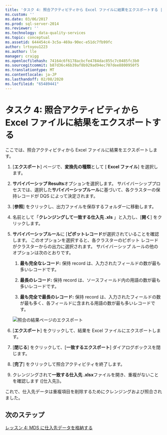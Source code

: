 ```yaml
---
title: 'タスク 4: 照合アクティビティから Excel ファイルに結果をエクスポートする |Microsoft Docs'
ms.custom: ''
ms.date: 03/06/2017
ms.prod: sql-server-2014
ms.reviewer: ''
ms.technology: data-quality-services
ms.topic: conceptual
ms.assetid: 644454c4-3c5a-469a-90ec-e51dc7fb99fc
author: lrtoyou1223
ms.author: lle
manager: craigg
ms.openlocfilehash: 74164c6f6178acbcfe4784dac855c7c0485fc3b0
ms.sourcegitcommit: b87d36c46b39af8b929ad94ec707dee8800950f5
ms.translationtype: MT
ms.contentlocale: ja-JP
ms.lasthandoff: 02/08/2020
ms.locfileid: "65489441"
---
```

# <a name="task-4-exporting-the-results-from-matching-activity-to-an-excel-file"></a>タスク 4: 照合アクティビティから Excel ファイルに結果をエクスポートする
  ここでは、照合アクティビティから Excel ファイルに結果をエクスポートします。  
  
1.  [**エクスポート**] ページで、**変換先の種類**として [ **Excel ファイル**] を選択します。  
  
2.  **サバイバーシップ Results**オプションを選択します。 サバイバーシッププロセスでは、選択した**サバイバーシップルール**に基づいて、各クラスターの保持レコードが DQS によって決定されます。  
  
3.  [**参照**] をクリックし、出力ファイルを保存するフォルダーに移動します。  
  
4.  名前として「**クレンジングして一致する仕入先 .xls** 」と入力し、[**開く**] をクリックします。  
  
5.  **サバイバーシップルール**に [**ピボットレコード**が選択されていることを確認します。 このオプションを選択すると、各クラスターのピボット レコードがクラスターからの出力に選択されます。 サバイバーシップ ルールの他のオプションは次のとおりです。  
  
    1.  **最も完全なレコード:** 保持 record は、入力されたフィールドの数が最も多いレコードです。  
  
    2.  **最長のレコード:** 保持 record は、ソースフィールド内の用語の数が最も多いレコードです。  
  
    3.  **最も完全で最長のレコード:** 保持 record は、入力されたフィールドの数が最も多く、各フィールドに含まれる用語の数が最も多いレコードです。  
  
     ![照合の結果ページのエクスポート](../../2014/tutorials/media/et-exportingtheresultsfrommatoanexcelfile.jpg "照合の結果ページのエクスポート")  
  
6.  [**エクスポート**] をクリックして、結果を Excel ファイルにエクスポートします。  
  
7.  [**閉じる**] をクリックして、[**一致するエクスポート**] ダイアログボックスを閉じます。  
  
8.  [**完了**] をクリックして照合アクティビティを終了します。  
  
9. クレンジングされて**一致する仕入先 .xlsx**ファイルを開き、重複がないことを確認します ([仕入先])。  
  
 これで、仕入先データは重複項目を削除するためにクレンジングおよび照合されました。  
  
## <a name="next-step"></a>次のステップ  
 [レッスン 4: MDS に仕入先データを格納する](../../2014/tutorials/lesson-4-storing-supplier-data-in-mds.md)  
  
  
